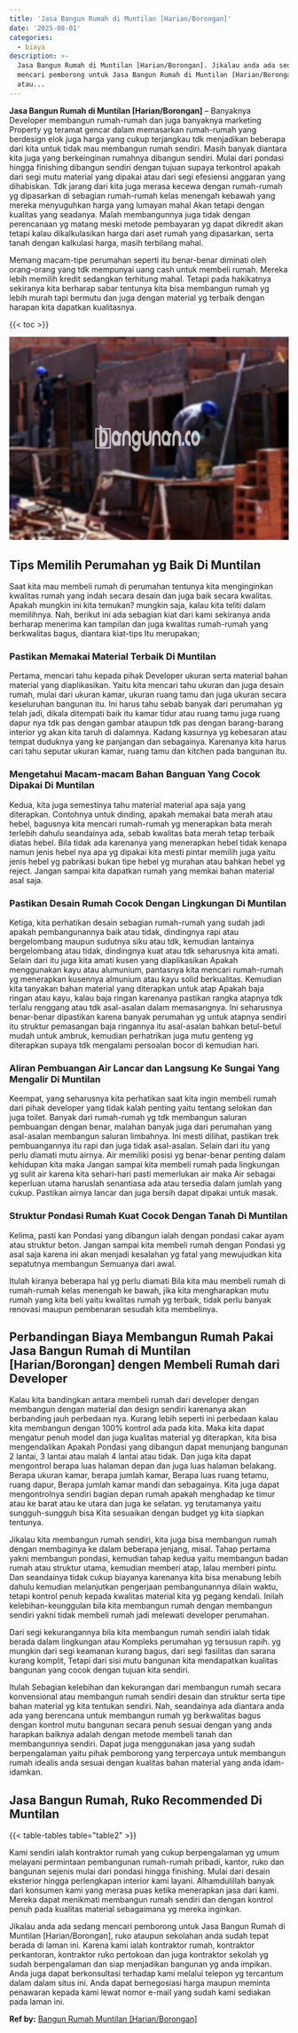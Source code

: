 ```yaml
---
title: 'Jasa Bangun Rumah di Muntilan [Harian/Borongan]'
date: '2025-08-01'
categories:
  - biaya
description: >-
  Jasa Bangun Rumah di Muntilan [Harian/Borongan]. Jikalau anda ada sedang
  mencari pemborong untuk Jasa Bangun Rumah di Muntilan [Harian/Borongan], ruko
  atau...
---
```


**Jasa Bangun Rumah di Muntilan \[Harian/Borongan\]** – Banyaknya Developer membangun rumah-rumah dan juga banyaknya marketing Property yg teramat gencar dalam memasarkan rumah-rumah yang berdesign elok juga harga yang cukup terjangkau tdk menjadikan beberapa dari kita untuk tidak mau membangun rumah sendiri. Masih banyak diantara kita juga yang berkeinginan rumahnya dibangun sendiri. Mulai dari pondasi hingga finishing dibangun sendiri dengan tujuan supaya terkontrol apakah dari segi mutu material yang dipakai atau dari segi efesiensi anggaran yang dihabiskan. Tdk jarang dari kita juga merasa kecewa dengan rumah-rumah yg dipasarkan di sebagian rumah-rumah kelas menengah kebawah yang mereka menyuguhkan harga yang lumayan mahal Akan tetapi dengan kualitas yang seadanya. Malah membangunnya juga tidak dengan perencanaan yg matang meski metode pembayaran yg dapat dikredit akan tetapi kalau dikalkulasikan harga dari aset rumah yang dipasarkan, serta tanah dengan kalkulasi harga, masih terbilang mahal.

Memang macam-tipe perumahan seperti itu benar-benar diminati oleh orang-orang yang tdk mempunyai uang cash untuk membeli rumah. Mereka lebih memilih kredit sedangkan terhitung mahal. Tetapi pada hakikatnya sekiranya kita berharap sabar tentunya kita bisa membangun rumah yg lebih murah tapi bermutu dan juga dengan material yg terbaik dengan harapan kita dapatkan kualitasnya.

{{< toc >}}

![Jasa Bangun Rumah di Muntilan [Harian/Borongan]](/images/borong-bangunan-38.png)

## Tips Memilih Perumahan yg Baik Di Muntilan

Saat kita mau membeli rumah di perumahan tentunya kita menginginkan kwalitas rumah yang indah secara desain dan juga baik secara kwalitas. Apakah mungkin ini kita temukan? mungkin saja, kalau kita teliti dalam memilihnya. Nah, berikut ini ada sebagian kiat dari kami sekiranya anda berharap menerima kan tampilan dan juga kwalitas rumah-rumah yang berkwalitas bagus, diantara kiat-tips Itu merupakan;

### Pastikan Memakai Material Terbaik Di Muntilan

Pertama, mencari tahu kepada pihak Developer ukuran serta material bahan material yang diaplikasikan. Yaitu kita mencari tahu ukuran dan juga desain rumah, mulai dari ukuran kamar, ukuran ruang tamu dan juga ukuran secara keseluruhan bangunan itu. Ini harus tahu sebab banyak dari perumahan yg telah jadi, dikala ditempati baik itu kamar tidur atau ruang tamu juga ruang dapur nya tdk pas dengan gambar ataupun tdk pas dengan barang-barang interior yg akan kita taruh di dalamnya. Kadang kasurnya yg kebesaran atau tempat duduknya yang ke panjangan dan sebagainya. Karenanya kita harus cari tahu seputar ukuran kamar, ruang tamu dan kitchen pada bangunan itu.

### Mengetahui Macam-macam Bahan Banguan Yang Cocok Dipakai Di Muntilan

Kedua, kita juga semestinya tahu material material apa saja yang diterapkan. Contohnya untuk dinding, apakah memakai bata merah atau hebel, bagusnya kita mencari rumah-rumah yg menerapkan bata merah terlebih dahulu seandainya ada, sebab kwalitas bata merah tetap terbaik diatas hebel. Bila tidak ada karenanya yang menerapkan hebel tidak kenapa namun jenis hebel nya apa yg dipakai kita mesti pintar memilih juga yaitu jenis hebel yg pabrikasi bukan tipe hebel yg murahan atau bahkan hebel yg reject. Jangan sampai kita dapatkan rumah yang memkai bahan material asal saja.

### Pastikan Desain Rumah Cocok Dengan Lingkungan Di Muntilan

Ketiga, kita perhatikan desain sebagian rumah-rumah yang sudah jadi apakah pembangunannya baik atau tidak, dindingnya rapi atau bergelombang maupun sudutnya siku atau tdk, kemudian lantainya bergelombang atau tidak, dindingnya kuat atau tdk seharusnya kita amati. Selain dari itu juga kita amati kusen yang diaplikasikan Apakah menggunakan kayu atau alumunium, pantasnya kita mencari rumah-rumah yg menerapkan kusennya almunium atau kayu solid berkualitas. Kemudian kita tanyakan bahan material yang diterapkan untuk atap Apakah baja ringan atau kayu, kalau baja ringan karenanya pastikan rangka atapnya tdk terlalu renggang atau tdk asal-asalan dalam memasangnya. Ini seharusnya benar-benar dipastikan karena banyak perumahan yg untuk atapnya sendiri itu struktur pemasangan baja ringannya itu asal-asalan bahkan betul-betul mudah untuk ambruk, kemudian perhatrikan juga mutu genteng yg diterapkan supaya tdk mengalami persoalan bocor di kemudian hari.

### Aliran Pembuangan Air Lancar dan Langsung Ke Sungai Yang Mengalir Di Muntilan

Keempat, yang seharusnya kita perhatikan saat kita ingin membeli rumah dari pihak developer yang tidak kalah penting yaitu tentang selokan dan juga toilet. Banyak dari rumah-rumah yg tdk membangun saluran pembuangan dengan benar, malahan banyak juga dari perumahan yang asal-asalan membangun saluran limbahnya. Ini mesti dilihat, pastikan trek pembuangannya itu rapi dan juga tidak asal-asalan. Selain dari itu yang perlu diamati mutu airnya. Air memiliki posisi yg benar-benar penting dalam kehidupan kita maka Jangan sampai kita membeli rumah pada lingkungan yg sulit air karena kita sehari-hari pasti memerlukan air maka Air sebagai keperluan utama haruslah senantiasa ada atau tersedia dalam jumlah yang cukup. Pastikan airnya lancar dan juga bersih dapat dipakai untuk masak.

### Struktur Pondasi Rumah Kuat Cocok Dengan Tanah Di Muntilan

Kelima, pasti kan Pondasi yang dibangun ialah dengan pondasi cakar ayam atau struktur beton. Jangan sampai kita membeli rumah dengan Pondasi yg asal saja karena ini akan menjadi kesalahan yg fatal yang mewujudkan kita sepatutnya membangun Semuanya dari awal.

Itulah kiranya beberapa hal yg perlu diamati Bila kita mau membeli rumah di rumah-rumah kelas menengah ke bawah, jika kita mengharapkan mutu rumah yang kita beli yaitu kwalitas rumah yg terbaik, tidak perlu banyak renovasi maupun pembenaran sesudah kita membelinya.

## Perbandingan Biaya Membangun Rumah Pakai Jasa Bangun Rumah di Muntilan \[Harian/Borongan\] dengen Membeli Rumah dari Developer

Kalau kita bandingkan antara membeli rumah dari developer dengan membangun dengan material dan design sendiri karenanya akan berbanding jauh perbedaan nya. Kurang lebih seperti ini perbedaan kalau kita membangun dengan 100% kontrol ada pada kita. Maka kita dapat mengatur penuh model dan juga kualitas material yg diterapkan, kita bisa mengendalikan Apakah Pondasi yang dibangun dapat menunjang bangunan 2 lantai, 3 lantai atau malah 4 lantai atau tidak. Dan juga kita dapat mengontrol berapa luas halaman depan dan juga luas halaman belakang. Berapa ukuran kamar, berapa jumlah kamar, Berapa luas ruang tetamu, ruang dapur, Berapa jumlah kamar mandi dan sebagainya. Kita juga dapat mengontrolnya sendiri bagian depan rumah apakah menghadap ke timur atau ke barat atau ke utara dan juga ke selatan. yg terutamanya yaitu sungguh-sungguh bisa Kita sesuaikan dengan budget yg kita siapkan tentunya.

Jikalau kita membangun rumah sendiri, kita juga bisa membangun rumah dengan membaginya ke dalam beberapa jenjang, misal. Tahap pertama yakni membangun pondasi, kemudian tahap kedua yaitu membangun badan rumah atau struktur utama, kemudian memberi atap, lalau memberi pintu. Dan seandainya tidak cukup biayanya karenanya kita bisa menabung lebih dahulu kemudian melanjutkan pengerjaan pembangunannya dilain waktu, tetapi kontrol penuh kepada kwalitas material kita yg pegang kendali. Inilah kelebihan-keunggulan bila kita membangun rumah dengan membangun sendiri yakni tidak membeli rumah jadi melewati developer perumahan.

Dari segi kekurangannya bila kita membangun rumah sendiri ialah tidak berada dalam lingkungan atau Kompleks perumahan yg tersusun rapih. yg mungkin dari segi keamanan kurang bagus, dari segi fasilitas dan sarana kurang komplit, Tetapi dari sisi mutu bangunan kita mendapatkan kualitas bangunan yang cocok dengan tujuan kita sendiri.

Itulah Sebagian kelebihan dan kekurangan dari membangun rumah secara konvensional atau membangun rumah sendiri desain dan struktur serta tipe bahan material yg kita tentukan sendiri. Nah, seandainya ada diantara anda ada yang berencana untuk membangun rumah yg berkwalitas bagus dengan kontrol mutu bangunan secara penuh sesuai dengan yang anda harapkan baiknya adalah dengan metode membeli tanah dan membangunnya sendiri. Dapat juga menggunakan jasa yang sudah berpengalaman yaitu pihak pemborong yang terpercaya untuk membangun rumah idealis anda sesuai dengan kualitas bahan material yang anda idam-idamkan.

## Jasa Bangun Rumah, Ruko Recommended Di Muntilan

{{< table-tables table="table2" >}}

Kami sendiri ialah kontraktor rumah yang cukup berpengalaman yg umum melayani permintaan pembangunan rumah-rumah pribadi, kantor, ruko dan bangunan sejenis mulai dari pondasi hingga finishing. Mulai dari desain eksterior hingga perlengkapan interior kami layani. Alhamdulillah banyak dari konsumen kami yang merasa puas ketika menerapkan jasa dari kami. Mereka dapat menikmati membangun rumah sendiri dan dengan kontrol penuh pada kualitas material sebagaimana yg mereka inginkan.

Jikalau anda ada sedang mencari pemborong untuk Jasa Bangun Rumah di Muntilan \[Harian/Borongan\], ruko ataupun sekolahan anda sudah tepat berada di laman ini. Karena kami ialah kontraktor rumah, kontraktor perkantoran, kontraktor ruko pertokoan dan juga kontraktor sekolah yg sudah berpengalaman dan siap menjadikan bangunan yg anda impikan. Anda juga dapat berkonsultasi terhadap kami melalui telepon yg tercantum dalam dalam situs ini. Anda dapat bernegosiasi harga maupun meminta penawaran kepada kami lewat nomor e-mail yang sudah kami sediakan pada laman ini.

**Ref by:** [Bangun Rumah Muntilan [Harian/Borongan]](https://id.wikipedia.org/wiki/Bangun)

